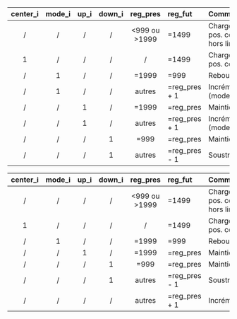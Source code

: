
| center_i | mode_i | up_i | down_i | reg_pres | reg_fut | Commentaires |
| :----: | :----: | :--: | :------: | :------: | :------ | :----------- |
| / | / | / | / | <999 ou >1999 | =1499 | Chargement pos. centrale si hors limite |
| 1 | / | / | / | / | =1499 | Chargement pos. centrale |
| / | 1 | / | / | =1999 | =999 | Rebouclement |
| / | 1 | / | / | autres | =reg_pres + 1 | Incrément (mode auto.) |
| / | / | 1 | / | =1999 | =reg_pres | Maintien |
| / | / | 1 | / | autres | =reg_pres + 1 | Incrément (mode man.) |
| / | / | / | 1 | =999 | =reg_pres | Maintien |
| / | / | / | 1 | autres | =reg_pres - 1 | Soustraction |

| center_i | mode_i | up_i | down_i | reg_pres | reg_fut | Commentaires |
| :----: | :----: | :--: | :------: | :------: | :------ | :----------- |
| / | / | / | / | <999 ou >1999 | =1499 | Chargement pos. centrale si hors limite |
| 1 | / | / | / | / | =1499 | Chargement pos. centrale |
| / | 1 | / | / | =1999 | =999 | Rebouclement |
| / | / | 1 | / | =1999 | =reg_pres | Maintien |
| / | / | / | 1 | =999 | =reg_pres | Maintien |
| / | / | / | 1 | autres | =reg_pres - 1 | Soustraction |
| / | / | / | / | autres | =reg_pres + 1 | Incrément |

